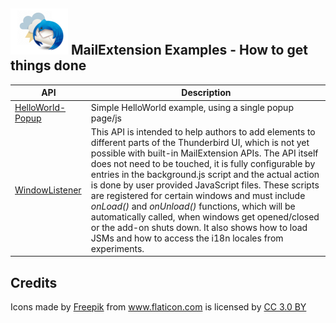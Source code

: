 ## ![Thunderstorm icon] MailExtension Examples - How to get things done

| API             | Description |
| --------------- | ----------- |
| [HelloWorld-Popup][HelloWorld-Popup]      |  Simple HelloWorld example, using a single popup page/js  |
| [WindowListener][WindowListener]      | This API is intended to help authors to add elements to different parts of the Thunderbird UI, which is not yet possible with built-in MailExtension APIs. The API itself does not need to be touched, it is fully configurable by entries in the background.js script and the actual action is done by user provided JavaScript files. These scripts are registered for certain windows and must include *onLoad()* and *onUnload()* functions, which will be automatically called, when windows get opened/closed or the add-on shuts down. It also shows how to load JSMs and how to access the i18n locales from experiments. |


## Credits
<div>Icons made by <a href="https://www.freepik.com/" title="Freepik">Freepik</a> from <a href="https://www.flaticon.com/" 			    title="Flaticon">www.flaticon.com</a> is licensed by <a href="http://creativecommons.org/licenses/by/3.0/" 			    title="Creative Commons BY 3.0" target="_blank">CC 3.0 BY</a></div>

[Thunderstorm icon]:/rep-resources/images/thunderstorm.png
[HelloWorld-Popup]:/examples/MailExtensions/HelloWorld-Popup
[WindowListener]:/examples/MailExtensions/WindowListener
